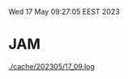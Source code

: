 Wed 17 May 09:27:05 EEST 2023
# JAM
<a href='./cache/202305/17_09.log'>./cache/202305/17_09.log</a>
